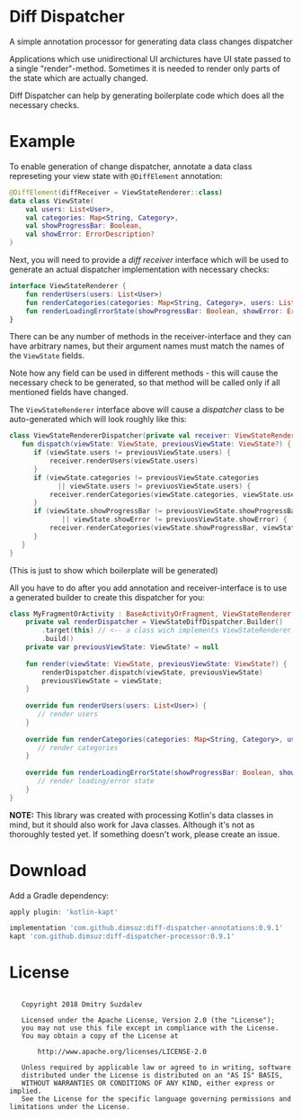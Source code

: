 # Diff Dispatcher
A simple annotation processor for generating data class changes dispatcher

Applications which use unidirectional UI archictures have UI state passed to a single "render"-method. Sometimes it is needed to render only parts of the state which are actually changed.

Diff Dispatcher can help by generating boilerplate code which does all the necessary checks.

# Example

To enable generation of change dispatcher, annotate a data class represeting your view state with `@DiffElement` annotation:

```kotlin
@DiffElement(diffReceiver = ViewStateRenderer::class)
data class ViewState(
    val users: List<User>,
    val categories: Map<String, Category>,
    val showProgressBar: Boolean,
    val showError: ErrorDescription?
)
```

Next, you will need to provide a _diff receiver_ interface which will be used to generate an actual dispatcher implementation with necessary checks:

```kotlin
interface ViewStateRenderer {
    fun renderUsers(users: List<User>)
    fun renderCategories(categories: Map<String, Category>, users: List<User>)
    fun renderLoadingErrorState(showProgressBar: Boolean, showError: ErrorDescription?)
}
```
There can be any number of methods in the receiver-interface and they can have arbitrary names, but their argument names must match the names of the `ViewState` fields.

Note how any field can be used in different methods - this will cause the necessary check to be generated, so that method will be called only if all mentioned fields have changed.

The `ViewStateRenderer` interface above will cause a _dispatcher_ class to be auto-generated which will look roughly like this:

```kotlin
class ViewStateRendererDispatcher(private val receiver: ViewStateRenderer) {
   fun dispatch(viewState: ViewState, previousViewState: ViewState?) {
      if (viewState.users != previousViewState.users) {
          receiver.renderUsers(viewState.users)
      }
      if (viewState.categories != previousViewState.categories 
            || viewState.users != previuosViewState.users) {
          receiver.renderCategories(viewState.categories, viewState.users)
      }
      if (viewState.showProgressBar != previousViewState.showProgressBar 
             || viewState.showError != previuosViewState.showError) {
          receiver.renderCategories(viewState.showProgressBar, viewState.showError)
      }
   }
}
```
(This is just to show which boilerplate will be generated)

All you have to do after you add annotation and receiver-interface is to use a generated builder to create this dispatcher for you:

```kotlin
class MyFragmentOrActivity : BaseActivityOrFragment, ViewStateRenderer {
    private val renderDispatcher = ViewStateDiffDispatcher.Builder()
        .target(this) // <-- a class wich implements ViewStateRenderer and will receive render calls
        .build()
    private var previousViewState: ViewState? = null
        
    fun render(viewState: ViewState, previousViewState: ViewState?) {
        renderDispatcher.dispatch(viewState, previousViewState)
        previousViewState = viewState;
    }
    
    override fun renderUsers(users: List<User>) {
       // render users
    }
    
    override fun renderCategories(categories: Map<String, Category>, users: List<User>) {
       // render categories
    }
    
    override fun renderLoadingErrorState(showProgressBar: Boolean, showError: ErrorDescription?) {
       // render loading/error state
    }
}
```

**NOTE:** This library was created with processing Kotlin's data classes in mind, but it should also work for Java classes. Although it's not as thoroughly tested yet. If something doesn't work, please create an issue.

# Download

Add a Gradle dependency:

```gradle
apply plugin: 'kotlin-kapt'

implementation 'com.github.dimsuz:diff-dispatcher-annotations:0.9.1'
kapt 'com.github.dimsuz:diff-dispatcher-processor:0.9.1'
```

# License

```

   Copyright 2018 Dmitry Suzdalev

   Licensed under the Apache License, Version 2.0 (the "License");
   you may not use this file except in compliance with the License.
   You may obtain a copy of the License at

       http://www.apache.org/licenses/LICENSE-2.0

   Unless required by applicable law or agreed to in writing, software
   distributed under the License is distributed on an "AS IS" BASIS,
   WITHOUT WARRANTIES OR CONDITIONS OF ANY KIND, either express or implied.
   See the License for the specific language governing permissions and
limitations under the License.
```
